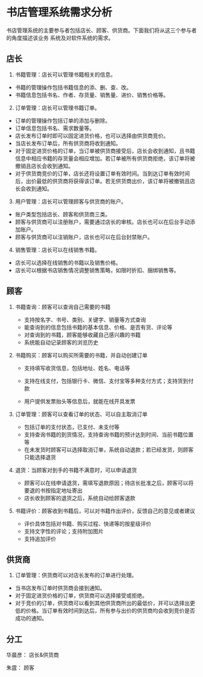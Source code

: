 # 书店管理系统需求分析

书店管理系统的主要参与者包括店长、顾客、供货商。下面我们将从这三个参与者的角度描述该业务
系统及对软件系统的需求。

## 店长

1. 书籍管理：店长可以管理书籍相关的信息。
 + 书籍的管理操作包括书籍信息的添、删、查、改。
 + 书籍信息包括书名、作者、存货量、销售量、进价、销售价格等。

2. 订单管理：店长可以管理书籍订单。
 + 订单的管理操作包括订单的添加与删除。
 + 订单信息包括书名、需求数量等。
 + 店长发布订单时即可以固定进货价格，也可以选择由供货商竞价。
 + 当店长发布订单后，所有供货商将收到通知。
 + 对于固定进货价格的订单，当订单被供货商接受后，店长会收到通知，且书籍信息中相应书籍的存货量会相应增加。若订单被所有供货商拒绝，该订单将被撤销且店长会收到通知。
 + 对于供货商竞价的订单，店长还将设置订单有效时间。当到达订单有效时间后，出价最低的供货商将获得该订单。若无供货商出价，该订单将被撤销且店长会收到通知。

3. 用户管理：店长可以管理顾客与供货商的账户。
 + 账户类型包括店长、顾客和供货商三类。
 + 顾客与供货商可以注册账户，需要通过店长的审核。店长也可以在后台手动添加账户。
 + 顾客与供货商可以注销账户，店长也可以在后台封禁账户。

4. 销售管理：店长可以在线销售书籍。
 + 店长可以选择在线销售的书籍以及销售价格。
 + 店长可以根据书店销售情况调整销售策略，如限时折扣、捆绑销售等。

## 顾客

1. 书籍查询：顾客可以查询自己需要的书籍

   - 支持按名字、书号、类别、关键字、销量等方式查询
   - 能查询到的信息包括书籍的基本信息、价格、是否有货、评论等
   - 对查询到的书籍，顾客能够收藏自己感兴趣的书籍
   - 系统能自动记录顾客的浏览历史

2. 书籍购买：顾客可以购买所需要的书籍，并自动创建订单

   - 支持填写收货信息，包括地址、姓名、电话等


   - 支持在线支付，包括银行卡、微信、支付宝等多种支付方式；支持货到付款
   - 用户提供发票抬头等信息后，就能在线开具发票

3. 订单管理：顾客可以查看订单的状态、可以自主取消订单

   - 包括订单的支付状态，已支付、未支付等
   - 支持查询书籍的到货情况，支持查询书籍的预计达到时间、当前书籍位置等
   - 在未发货时顾客可以选择取消订单，系统自动退款；若已经发货，则顾客只能选择退货

4. 退货：当顾客对到手的书籍不满意时，可以申请退货

   - 顾客可以在线申请退货，需填写退款原因；待店长批准之后，顾客可以将要退的书按指定地址寄出
   - 店长收到顾客的退货之后，系统自动给顾客退款

5. 书籍评价：顾客收到书籍后，可以对书籍作出评价，反馈自己的意见或者建议

   - 评价具体包括对书籍、购买过程、快递等的按星级评价
   - 支持文字性的评论；支持附加图片
   - 支持追加评价

## 供货商

1. 订单管理：供货商可以对店长发布的订单进行处理。
 + 当书店发布订单时供货商会接到通知。
 + 对于固定进货价格的订单，供货商可以选择接受或拒绝。
 + 对于竞价的订单，供货商可以看到其他供货商所出的最低价，并可以选择出更低的价格。当订单有效时间到达后，所有参与出价的供货商均会收到竞价是否成功的通知。



## 分工

华晨彦： 店长&供货商

朱霆： 顾客